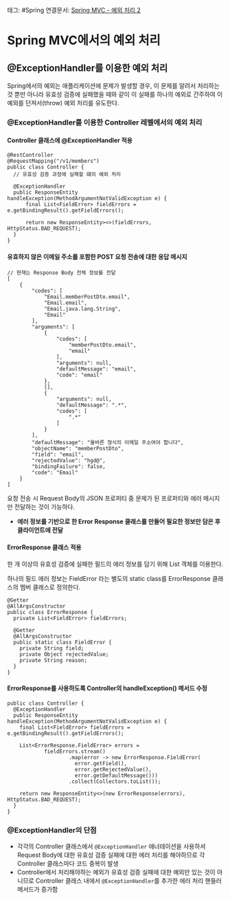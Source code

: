 태그: #Spring
연결문서: [Spring MVC - 예외 처리 2](Spring%20MVC%20-%20예외%20처리%202.md)

# Spring MVC에서의 예외 처리

## @ExceptionHandler를 이용한 예외 처리

Spring에서의 예외는 애플리케이션에 문제가 발생할 경우, 이 문제를 알려서 처리하는 것 뿐만 아니라 유효성 검증에 실패했을 때와 같이 이 실패를 하나의 예외로 간주하여 이 예외를 던져서(throw) 예외 처리를 유도한다.

### @ExceptionHandler를 이용한 Controller 레벨에서의 예외 처리

#### Controller 클래스에 @ExceptionHandler 적용

```
@RestController
@RequestMapping("/v1/members")
public class Controller {
  // 유효성 검증 과정에 실패할 떄의 예외 처리

  @ExceptionHandler
  public ResponseEntity handleException(MethodArgumentNotValidException e) {
      final List<FieldError> fieldErrors = e.getBindingResult().getFieldErrors();

      return new ResponseEntity><>(fieldErrors, HttpStatus.BAD_REQUEST);
  }
}
```

#### 유효하지 않은 이메일 주소를 포함한 POST 요청 전송에 대한 응답 메시지

```
// 현재는 Response Body 전체 정보를 전달
[
    {
        "codes": [
            "Email.memberPostDto.email",
            "Email.email",
            "Email.java.lang.String",
            "Email"
        ],
        "arguments": [
            {
                "codes": [
                    "memberPostDto.email",
                    "email"
                ],
                "arguments": null,
                "defaultMessage": "email",
                "code": "email"
            },
            [],
            {
                "arguments": null,
                "defaultMessage": ".*",
                "codes": [
                    ".*"
                ]
            }
        ],
        "defaultMessage": "올바른 형식의 이메일 주소여야 합니다",
        "objectName": "memberPostDto",
        "field": "email",
        "rejectedValue": "hgd@",
        "bindingFailure": false,
        "code": "Email"
    }
]
```

요청 전송 시 Request Body의 JSON 프로퍼티 중 문제가 된 프로퍼티와 에러 메시지만 전달하는 것이 가능하다.

-   **에러 정보를 기반으로 한 Error Response 클래스를 만들어 필요한 정보만 담은 후 클라이언트에 전달**

#### ErrorResponse 클래스 적용

한 개 이상의 유효성 검증에 실패한 필드의 에러 정보를 담기 위해 List 객체를 이용한다.  
  

하나의 필드 에러 정보는 FieldError 라는 별도의 static class를 ErrorResponse 클래스의 멤버 클래스로 정의한다.

```
@Getter
@AllArgsConstructor
public class ErrorResponse {
  private List<FieldError> fieldErrors;

  @Getter
  @AllArgsConstructor
  public static class FieldError {
    private String field;
    private Object rejectedValue;
    private String reason;
  }
}
```

#### ErrorResponse를 사용하도록 Controller의 handleException() 메서드 수정

```
public class Controller {
  @ExceptionHandler
  public ResponseEntity handleException(MethodArgumentNotValidException e) {
    final List<FieldError> fieldErrors = e.getBindingResult().getFieldErrors();

    List<ErrorResponse.FieldError> errors =
            fieldErrors.stream()
                    .map(error -> new ErrorResponse.FieldError(
                      error.getField(),
                      error.getRejectedValue(),
                      error.getDefaultMessage()))
                    .collect(Collectors.toList());

    return new ResponseEntity<>(new ErrorResponse(errors), HttpStatus.BAD_REQUEST);
  }
}
```

### @ExceptionHandler의 단점

-   각각의 Controller 클래스에서 `@ExceptionHandler` 애너테이션을 사용하셔 Request Body에 대한 유효성 검증 실패에 대한 에러 처리를 해야하므로 각 Controller 클래스마다 코드 중복이 발생
-   Controller에서 처리해야하는 예외가 유효성 검증 실패에 대한 예외만 있는 것이 아니므로 Controller 클래스 내에서 `@ExceptionHandler`를 추가한 에러 처리 핸들러 메서드가 증가함